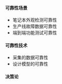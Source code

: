#### 可靠性场景

- 笔记本外观检测可靠性
- 生产线故障数据可靠性
- 端到端功能测试可靠性



#### 可靠性技术

- 采集的数据可靠性
- 设计模型的可靠性



#### 决策论





